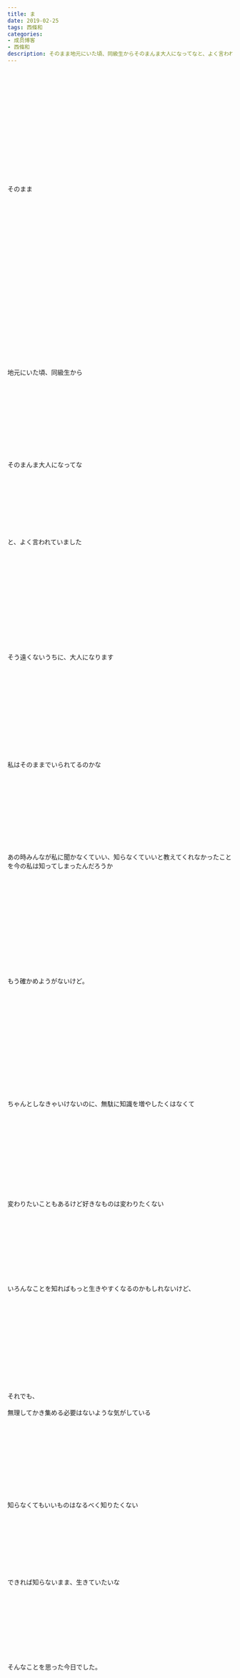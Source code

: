 ```yaml
---
title: ま
date: 2019-02-25
tags: 西條和
categories: 
- 成员博客
- 西條和
description: そのまま地元にいた頃、同級生からそのまんま大人になってなと、よく言われていましたそう遠くないうちに、大人になります...
---
```

<div class="blog_detail__main">
<br/>
<br/>
<br/>
<br/>
<br/>
<br/>
<br/>
<br/>
<br/>
<br/>
<br/>
<br/>
<br/>
<br/>
<br/>
そのまま<br/>
<br/>
<br/>
<br/>
<br/>
<br/>
<br/>
<br/>
<br/>
<br/>
<br/>
<br/>
<br/>
<br/>
<br/>
<br/>
<br/>
<br/>
<br/>
<br/>
<br/>
<br/>
<br/>
<br/>
地元にいた頃、同級生から<br/>
<br/>
<br/>
<br/>
<br/>
<br/>
<br/>
<br/>
<br/>
<br/>
<br/>
<br/>
そのまんま大人になってな<br/>
<br/>
<br/>
<br/>
<br/>
<br/>
<br/>
<br/>
<br/>
<br/>
と、よく言われていました<br/>
<br/>
<br/>
<br/>
<br/>
<br/>
<br/>
<br/>
<br/>
<br/>
<br/>
<br/>
<br/>
<br/>
<br/>
そう遠くないうちに、大人になります<br/>
<br/>
<br/>
<br/>
<br/>
<br/>
<br/>
<br/>
<br/>
<br/>
<br/>
<br/>
<br/>
<br/>
私はそのままでいられてるのかな<br/>
<br/>
<br/>
<br/>
<br/>
<br/>
<br/>
<br/>
<br/>
<br/>
<br/>
<br/>
あの時みんなが私に聞かなくていい、知らなくていいと教えてくれなかったことを今の私は知ってしまったんだろうか<br/>
<br/>
<br/>
<br/>
<br/>
<br/>
<br/>
<br/>
<br/>
<br/>
<br/>
<br/>
<br/>
<br/>
<br/>
もう確かめようがないけど。<br/>
<br/>
<br/>
<br/>
<br/>
<br/>
<br/>
<br/>
<br/>
<br/>
<br/>
<br/>
<br/>
<br/>
<br/>
<br/>
ちゃんとしなきゃいけないのに、無駄に知識を増やしたくはなくて<br/>
<br/>
<br/>
<br/>
<br/>
<br/>
<br/>
<br/>
<br/>
<br/>
<br/>
<br/>
<br/>
変わりたいこともあるけど好きなものは変わりたくない<br/>
<br/>
<br/>
<br/>
<br/>
<br/>
<br/>
<br/>
<br/>
<br/>
<br/>
いろんなことを知ればもっと生きやすくなるのかもしれないけど、<br/>
<br/>
<br/>
<br/>
<br/>
<br/>
<br/>
<br/>
<br/>
<br/>
<br/>
<br/>
<br/>
<br/>
それでも、<br/>
<br/>
無理してかき集める必要はないような気がしている<br/>
<br/>
<br/>
<br/>
<br/>
<br/>
<br/>
<br/>
<br/>
<br/>
<br/>
<br/>
知らなくてもいいものはなるべく知りたくない<br/>
<br/>
<br/>
<br/>
<br/>
<br/>
<br/>
<br/>
<br/>
<br/>
できれば知らないまま、生きていたいな<br/>
<br/>
<br/>
<br/>
<br/>
<br/>
<br/>
<br/>
<br/>
<br/>
<br/>
そんなことを思った今日でした。<br/>
<br/>
<br/>
<br/>
<br/>
<br/>
<br/>
<br/>
<br/>
<br/>
<br/>
<br/>
<br/>
<br/>
<br/>
<br/>
<br/>
<br/>
あ、ちなみにここまでの文章は春休み2日目の香りがする日に書きました。<br/>
<br/>
<br/>
<br/>
<br/>
<br/>
<br/>
<br/>
<br/>
<br/>
<br/>
<br/>
<br/>
<br/>
<br/>
<br/>
こほん、！<br/>
<br/>
<br/>
<br/>
気を取り直して、<br/>
<br/>
<br/>
<br/>
<br/>
<br/>
<br/>
<br/>
<br/>
<br/>
<br/>
さあ！明日はナナニジライブ#2です！！<br/>
<br/>
<br/>
<br/>
<br/>
<br/>
<br/>
<br/>
<br/>
<br/>
<br/>
<br/>
今回からソロコーナーがはじまります！<br/>
<br/>
<br/>
<br/>
<br/>
<br/>
<br/>
<br/>
<br/>
<br/>
<br/>
練習で何回見ても毎回にこにこしちゃうぐらいすごくあいなちゃんのコーナー大好きなので、はやくみなさんに見てほしいのです！<br/>
<br/>
<br/>
<br/>
<br/>
<br/>
<br/>
<br/>
楽しみにしててくださいっ<br/>
<br/>
<br/>
<br/>
<br/>
<br/>
<br/>
<br/>
<br/>
<br/>
<br/>
<br/>
一方ライブパートではいつもの曲も、<br/>
<br/>
<br/>
<br/>
<br/>
<br/>
<br/>
<br/>
<br/>
<br/>
<br/>
<br/>
よ〜く見てると違うところがあるかもです<br/>
<br/>
<br/>
<br/>
<br/>
<br/>
<br/>
<br/>
<br/>
<br/>
じっくりご覧くださいませ<br/>
<br/>
<br/>
<br/>
<br/>
<br/>
<br/>
<br/>
<br/>
<br/>
<br/>
<br/>
<br/>
<br/>
んー。<br/>
<br/>
<br/>
<br/>
<br/>
<br/>
<br/>
<br/>
<br/>
<br/>
<br/>
<br/>
<br/>
がんばろう<br/>
<br/>
<br/>
<br/>
<br/>
<br/>
<br/>
<br/>
<br/>
<br/>
<br/>
●<br/>
<br/>
<br/>
<br/>
<br/>
<br/>
<br/>
<br/>
<br/>
<br/>
<br/>
おしまい。
<!--twitter-->

<!--//twitter-->
</div>